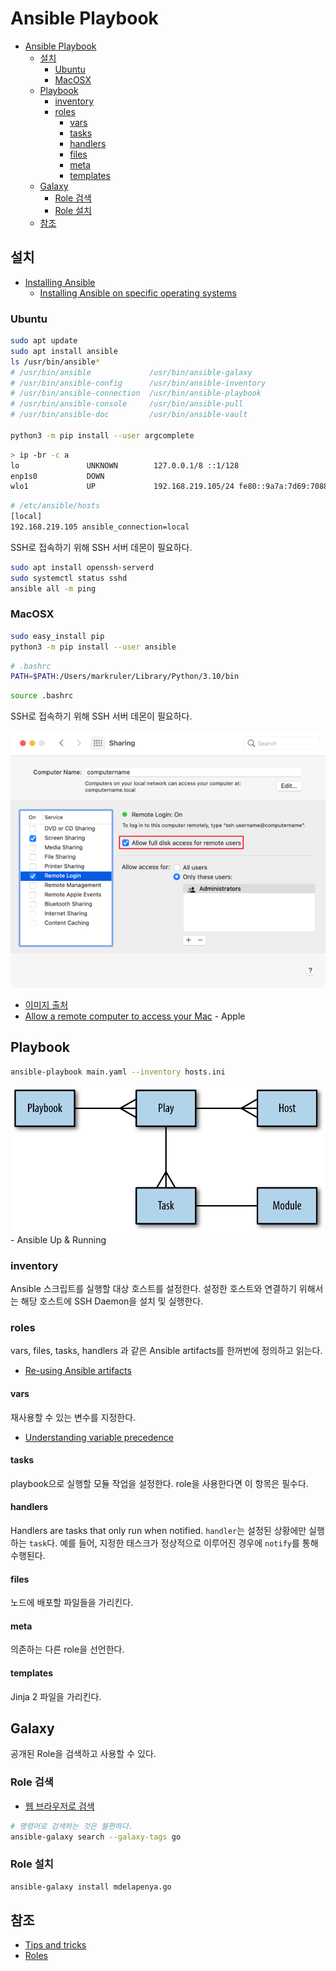 # Ansible Playbook

- [Ansible Playbook](#ansible-playbook)
  - [설치](#설치)
    - [Ubuntu](#ubuntu)
    - [MacOSX](#macosx)
  - [Playbook](#playbook)
    - [inventory](#inventory)
    - [roles](#roles)
      - [vars](#vars)
      - [tasks](#tasks)
      - [handlers](#handlers)
      - [files](#files)
      - [meta](#meta)
      - [templates](#templates)
  - [Galaxy](#galaxy)
    - [Role 검색](#role-검색)
    - [Role 설치](#role-설치)
  - [참조](#참조)

## 설치

- [Installing Ansible](https://docs.ansible.com/ansible/6/installation_guide/intro_installation.html)
  - [Installing Ansible on specific operating systems](https://docs.ansible.com/ansible/6/installation_guide/installation_distros.html)

### Ubuntu

```sh
sudo apt update
sudo apt install ansible
ls /usr/bin/ansible*
# /usr/bin/ansible             /usr/bin/ansible-galaxy
# /usr/bin/ansible-config      /usr/bin/ansible-inventory
# /usr/bin/ansible-connection  /usr/bin/ansible-playbook
# /usr/bin/ansible-console     /usr/bin/ansible-pull
# /usr/bin/ansible-doc         /usr/bin/ansible-vault

python3 -m pip install --user argcomplete
```

```sh
> ip -br -c a
lo               UNKNOWN        127.0.0.1/8 ::1/128
enp1s0           DOWN
wlo1             UP             192.168.219.105/24 fe80::9a7a:7d69:7088:3522/64
```

```sh
# /etc/ansible/hosts
[local]
192.168.219.105 ansible_connection=local
```

SSH로 접속하기 위해 SSH 서버 데몬이 필요하다.

```sh
sudo apt install openssh-serverd
sudo systemctl status sshd
ansible all -m ping
```

### MacOSX

```sh
sudo easy_install pip
python3 -m pip install --user ansible
```

```sh
# .bashrc
PATH=$PATH:/Users/markruler/Library/Python/3.10/bin
```

```sh
source .bashrc
```

SSH로 접속하기 위해 SSH 서버 데몬이 필요하다.

![MacOS SSHD](images/macos-sshd.png)

- [이미지 출처](https://derflounder.wordpress.com/2021/09/29/enabling-full-disk-access-for-ssh-on-macos-big-sur-using-a-management-profile/)
- [Allow a remote computer to access your Mac](https://support.apple.com/guide/mac-help/allow-a-remote-computer-to-access-your-mac-mchlp1066/mac) - Apple

## Playbook

```sh
ansible-playbook main.yaml --inventory hosts.ini
```

![Entity-relationship diagram of a ansible playbook](images/ansible-entities.png) - Ansible Up & Running

### inventory

Ansible 스크립트를 실행할 대상 호스트를 설정한다.
설정한 호스트와 연결하기 위해서는 해당 호스트에 SSH Daemon을 설치 및 실행한다.

### roles

vars, files, tasks, handlers 과 같은
Ansible artifacts를 한꺼번에 정의하고 읽는다.

- [Re-using Ansible artifacts](https://docs.ansible.com/ansible/6/user_guide/playbooks_reuse.html)

#### vars

재사용할 수 있는 변수를 지정한다.

- [Understanding variable precedence](https://docs.ansible.com/ansible/latest/user_guide/playbooks_variables.html#understanding-variable-precedence)

#### tasks

playbook으로 실행할 모듈 작업을 설정한다.
role을 사용한다면 이 항목은 필수다.

#### handlers

Handlers are tasks that only run when notified.
`handler`는 설정된 상황에만 실행하는 `task`다.
예를 들어, 지정한 태스크가 정상적으로 이루어진 경우에
`notify`를 통해 수행된다.

#### files

노드에 배포할 파일들을 가리킨다.

#### meta

의존하는 다른 role을 선언한다.

#### templates

Jinja 2 파일을 가리킨다.

## Galaxy

공개된 Role을 검색하고 사용할 수 있다.

### Role 검색

- [웹 브라우저로 검색](https://galaxy.ansible.com/search?deprecated=false)

```sh
# 명령어로 검색하는 것은 불편하다.
ansible-galaxy search --galaxy-tags go
```

### Role 설치

```sh
ansible-galaxy install mdelapenya.go
```

## 참조

- [Tips and tricks](https://docs.ansible.com/ansible/latest/user_guide/playbooks_best_practices.html)
- [Roles](https://docs.ansible.com/ansible/latest/user_guide/playbooks_reuse_roles.html)
